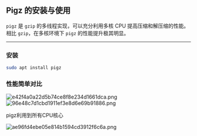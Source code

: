 ## Pigz 的安装与使用

`pigz` 是 `gzip` 的多线程实现，可以充分利用多核 CPU 提高压缩和解压缩的性能。相比 `gzip`，在多核环境下 `pigz` 的性能提升极其明显。

---

### 安装
```bash
sudo apt install pigz
```

### 性能简单对比
![e42f4a0a22d5b74ce8f8e234d1661dca.png](https://image.qcgzxw.cn/data-image/2024/12/06/e42f4a0a22d5b74ce8f8e234d1661dca.png)
![96e48c7d1cbd1911ef3e8d6e69b91886.png](https://image.qcgzxw.cn/data-image/2024/12/06/96e48c7d1cbd1911ef3e8d6e69b91886.png)

pigz利用到所有CPU核心

![ae96fd4ebe05e814b1594cd3912f6c6a.png](https://image.qcgzxw.cn/data-image/2024/12/06/ae96fd4ebe05e814b1594cd3912f6c6a.png)

